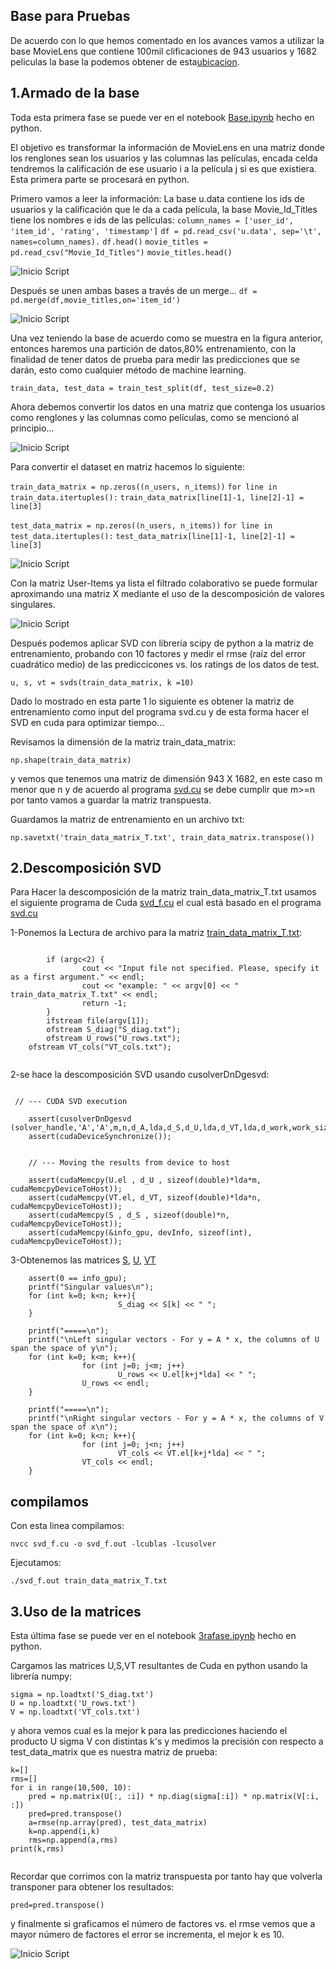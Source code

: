 
## Base para Pruebas 

De acuerdo con lo que hemos comentado en los avances vamos a utilizar la base MovieLens que contiene 100mil clificaciones de 943 usuarios y 1682 peliculas la base la podemos obtener de esta[ubicacion](http://files.grouplens.org/datasets/movielens/ml-100k.zip).


## 1.Armado de la base 

Toda esta primera fase se puede ver en el notebook [Base.ipynb](Base.ipynb) hecho en python.

El objetivo es transformar la información de MovieLens en una matriz donde los renglones sean los usuarios y las columnas las películas, encada celda tendremos la calificación de ese usuario i a la película j si es que existiera. Esta primera parte se procesará en python.

Primero vamos  a leer la información:
La base u.data contiene los ids de usuarios y la calificación que le da a cada película, la base Movie_Id_Titles tiene los nombres e ids de las películas:
`column_names = ['user_id', 'item_id', 'rating', 'timestamp']` 
`df = pd.read_csv('u.data', sep='\t', names=column_names).`
`df.head()`
`movie_titles = pd.read_csv("Movie_Id_Titles")`
`movie_titles.head()`

![Inicio Script](bases.png)

Después se unen ambas bases  a través de un merge...
`df = pd.merge(df,movie_titles,on='item_id')`

![Inicio Script](merge.png)

Una vez teniendo la base de acuerdo como se muestra en la figura anterior, entonces haremos una partición de datos,80% entrenamiento, con la finalidad de tener datos de prueba para medir las predicciones que se darán, esto como cualquier método de machine learning.

`train_data, test_data = train_test_split(df, test_size=0.2)`

Ahora debemos convertir los datos en una matriz que contenga los usuarios como renglones y las columnas como películas, como se mencionó al principio...

![Inicio Script](BLOG_CCA_8.png)


Para convertir el dataset en matriz hacemos lo siguiente:

`train_data_matrix = np.zeros((n_users, n_items))`
`for line in train_data.itertuples():`
    `train_data_matrix[line[1]-1, line[2]-1] = line[3]`  

`test_data_matrix = np.zeros((n_users, n_items))`
`for line in test_data.itertuples():`
    `test_data_matrix[line[1]-1, line[2]-1] = line[3]`

![Inicio Script](matriz_ui.png)

Con la matriz User-Items ya lista el filtrado colaborativo se puede formular aproximando una matriz X mediante el uso de la descomposición de valores singulares. 

![Inicio Script](BLOG_CCA_4.png) 

Después podemos aplicar SVD con librería scipy de python  a la matriz de entrenamiento, probando con 10 factores y medir el rmse (raíz del error cuadrático medio) de las prediccicones vs. los ratings de los datos de test.

`u, s, vt = svds(train_data_matrix, k =10)` 


Dado lo mostrado en esta parte 1 lo siguiente es obtener la matriz de entrenamiento como input del programa svd.cu y de esta forma hacer el SVD en cuda para optimizar tiempo...

Revisamos la dimensión de la matriz train_data_matrix:

`np.shape(train_data_matrix)`

y vemos que tenemos una matriz de dimensión 943 X 1682, en este caso m menor que n y de acuerdo al programa [svd.cu](svd.cu) se debe cumplir que m>=n por tanto vamos a guardar la matriz transpuesta.

Guardamos la matriz de entrenamiento en un archivo txt:

`np.savetxt('train_data_matrix_T.txt', train_data_matrix.transpose())` 


## 2.Descomposición SVD

Para Hacer la descomposición de la matriz train_data_matrix_T.txt usamos el siguiente programa de Cuda 
[svd_f.cu](svd_f.cu) el cual está basado en el programa [svd.cu](svd.cu)

1-Ponemos la Lectura de archivo para la matriz [train_data_matrix_T.txt](train_data_matrix_T.txt):

```

        if (argc<2) {
                cout << "Input file not specified. Please, specify it as a first argument." << endl;
                cout << "example: " << argv[0] << " train_data_matrix_T.txt" << endl;
                return -1;
        }
        ifstream file(argv[1]);
        ofstream S_diag("S_diag.txt");
        ofstream U_rows("U_rows.txt");
	ofstream VT_cols("VT_cols.txt");


```

2-se hace la descomposición SVD usando cusolverDnDgesvd:

``` 

 // --- CUDA SVD execution

    assert(cusolverDnDgesvd (solver_handle,'A','A',m,n,d_A,lda,d_S,d_U,lda,d_VT,lda,d_work,work_size,d_rwork,devInfo));
    assert(cudaDeviceSynchronize());


    // --- Moving the results from device to host

    assert(cudaMemcpy(U.el , d_U , sizeof(double)*lda*m, cudaMemcpyDeviceToHost));
    assert(cudaMemcpy(VT.el, d_VT, sizeof(double)*lda*n, cudaMemcpyDeviceToHost));
    assert(cudaMemcpy(S , d_S , sizeof(double)*n, cudaMemcpyDeviceToHost));
    assert(cudaMemcpy(&info_gpu, devInfo, sizeof(int), cudaMemcpyDeviceToHost)); 

```

3-Obtenemos las matrices  [S](S_diag.txt), [U](U_rows.txt), [VT](VT_cols.txt) 


```
    assert(0 == info_gpu);
    printf("Singular values\n");
    for (int k=0; k<n; k++){
                        S_diag << S[k] << " ";
    }
    
    printf("=====\n");
    printf("\nLeft singular vectors - For y = A * x, the columns of U span the space of y\n");
    for (int k=0; k<m; k++){
                for (int j=0; j<m; j++)
                        U_rows << U.el[k+j*lda] << " ";
                U_rows << endl;
    }
    
    printf("=====\n");
    printf("\nRight singular vectors - For y = A * x, the columns of V span the space of x\n");
    for (int k=0; k<n; k++){
                for (int j=0; j<n; j++)
                        VT_cols << VT.el[k+j*lda] << " ";
                VT_cols << endl;
    }

```

## compilamos

Con esta linea compilamos: 

`nvcc svd_f.cu -o svd_f.out -lcublas -lcusolver`

Ejecutamos: 

`./svd_f.out train_data_matrix_T.txt`


## 3.Uso de la matrices

Esta última fase se puede ver en el notebook [3rafase.ipynb](3ra_fase.ipynb) hecho en python.

Cargamos las matrices U,S,VT resultantes de Cuda en python usando la librería numpy:

```
sigma = np.loadtxt('S_diag.txt')
U = np.loadtxt('U_rows.txt')
V = np.loadtxt('VT_cols.txt')

```

y ahora vemos cual es la mejor k para las predicciones haciendo el producto U sigma V con distintas k's y medimos la precisión con respecto a test_data_matrix
que es nuestra matriz de prueba:

```
k=[] 
rms=[]
for i in range(10,500, 10):
    pred = np.matrix(U[:, :i]) * np.diag(sigma[:i]) * np.matrix(V[:i, :])
    pred=pred.transpose()
    a=rmse(np.array(pred), test_data_matrix)
    k=np.append(i,k)
    rms=np.append(a,rms)
print(k,rms)


```

Recordar que corrimos con la matriz transpuesta por tanto hay que volverla transponer para obtener los resultados:

```
pred=pred.transpose()

```

y finalmente si graficamos el número de factores vs. el rmse vemos que a mayor número de factores el error se incrementa, el mejor k es 10.

![Inicio Script](graf.png)





